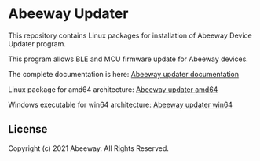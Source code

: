 # Abeeway Updater

This repository contains Linux packages for installation of Abeeway Device Updater program.

This program allows BLE and MCU firmware update for Abeeway devices.

The complete documentation is here:
[Abeeway updater documentation](./Abeeway-Device-Updater-v2.2.0.pdf)

Linux package for amd64 architecture:
[Abeeway updater amd64](./abeeway-updater-amd64_no_prov-2.2.0.deb)

Windows executable for win64 architecture:
[Abeeway updater win64](./abeeway-updater-win64_no_prov-2.2.0.exe)

## License
Copyright (c) 2021 Abeeway. All Rights Reserved.